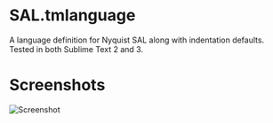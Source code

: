 # SAL.tmlanguage

A language definition for Nyquist SAL along with indentation defaults. Tested in both Sublime Text 2 and 3. 

# Screenshots

![Screenshot](https://github.com/z153/SAL.tmlanguage/raw/master/screenshot.png)

